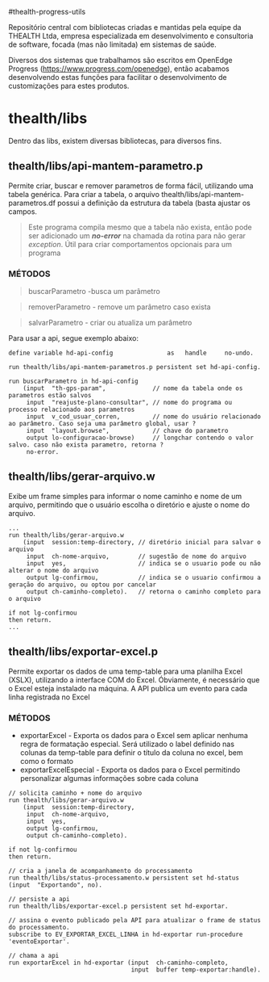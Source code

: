 #thealth-progress-utils

Repositório central com bibliotecas criadas e mantidas pela equipe da THEALTH Ltda, empresa especializada em desenvolvimento e consultoria de software, focada (mas não limitada) em sistemas de saúde.  

Diversos dos sistemas que trabalhamos são escritos em OpenEdge Progress (https://www.progress.com/openedge), então acabamos desenvolvendo estas  funções para facilitar o desenvolvimento de customizações para estes produtos.

# thealth/libs

Dentro das libs, existem diversas bibliotecas, para diversos fins.


## thealth/libs/api-mantem-parametro.p

Permite criar, buscar e remover parametros de forma fácil, utilizando uma tabela genérica.
Para criar a tabela, o arquivo thealth/libs/api-mantem-parametros.df possui a definição da estrutura da tabela (basta ajustar os campos. 

> Este programa compila mesmo que a tabela não exista, então pode ser adicionado um ***no-error*** na chamada da rotina para não gerar *exception*. Útil para criar comportamentos opcionais para um programa

### MÉTODOS

> buscarParametro -busca um parâmetro

> removerParametro - remove um parâmetro caso exista

> salvarParametro - criar ou atualiza um parâmetro
    

Para usar a api, segue exemplo abaixo:

```
define variable hd-api-config               as   handle     no-undo.

run thealth/libs/api-mantem-parametros.p persistent set hd-api-config.
                                                              
run buscarParametro in hd-api-config 
    (input  "th-gps-param",             // nome da tabela onde os parametros estão salvos
     input  "reajuste-plano-consultar", // nome do programa ou processo relacionado aos parametros
     input  v_cod_usuar_corren,         // nome do usuário relacionado ao parâmetro. Caso seja uma parâmetro global, usar ?
     input  "layout.browse",            // chave do parametro
     output lo-configuracao-browse)     // longchar contendo o valor salvo. caso não exista parametro, retorna ?
     no-error.  
```

## thealth/libs/gerar-arquivo.w

Exibe um frame simples para informar o nome caminho e nome de um arquivo, permitindo que o usuário escolha o diretório e ajuste o nome do arquivo.

```
...
run thealth/libs/gerar-arquivo.w 
    (input  session:temp-directory, // diretório inicial para salvar o arquivo
     input  ch-nome-arquivo,        // sugestão de nome do arquivo 
     input  yes,                    // indica se o usuario pode ou não alterar o nome do arquivo
     output lg-confirmou,           // indica se o usuario confirmou a geração do arquivo, ou optou por cancelar
     output ch-caminho-completo).   // retorna o caminho completo para o arquivo 
                   
if not lg-confirmou
then return.
...
```

## thealth/libs/exportar-excel.p

Permite exportar os dados de uma temp-table para uma planilha Excel (XSLX), utilizando a interface COM do Excel. Óbviamente, é necessário que o Excel esteja instalado na máquina.
A API publica um evento para cada linha registrada no Excel

### MÉTODOS

* exportarExcel - Exporta os dados para o Excel sem aplicar nenhuma regra de formatação especial. Será utilizado o label definido nas colunas da temp-table para definir o título da coluna no excel, bem como o formato
* exportarExcelEspecial - Exporta os dados para o Excel permitindo personalizar algumas informações sobre cada coluna


```
// solicita caminho + nome do arquivo
run thealth/libs/gerar-arquivo.w 
    (input  session:temp-directory,
     input  ch-nome-arquivo,     
     input  yes,  
     output lg-confirmou,
     output ch-caminho-completo).        
                   
if not lg-confirmou
then return.         

// cria a janela de acompanhamento do processamento
run thealth/libs/status-processamento.w persistent set hd-status (input  "Exportando", no).

// persiste a api
run thealth/libs/exportar-excel.p persistent set hd-exportar.

// assina o evento publicado pela API para atualizar o frame de status do processamento.
subscribe to EV_EXPORTAR_EXCEL_LINHA in hd-exportar run-procedure 'eventoExportar'.
               
// chama a api
run exportarExcel in hd-exportar (input  ch-caminho-completo,
                                  input  buffer temp-exportar:handle).
```